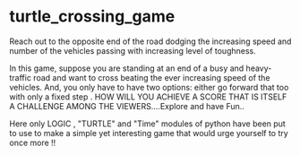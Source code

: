 # turtle_crossing_game
Reach out to the opposite end of the road dodging the increasing speed and number of the vehicles passing with increasing level of toughness. 

In this game, suppose you are standing at an end of a busy and heavy-traffic road and want to cross beating the ever increasing speed of the vehicles. 
And, you only have to have two options: either go forward that too with only a fixed step .
HOW WILL YOU ACHIEVE A SCORE THAT IS ITSELF A CHALLENGE AMONG THE VIEWERS....Explore and have Fun..

Here only LOGIC , "TURTLE" and "Time" modules of python have been put to use to make a simple yet interesting game that 
would urge yourself to try once more !!

